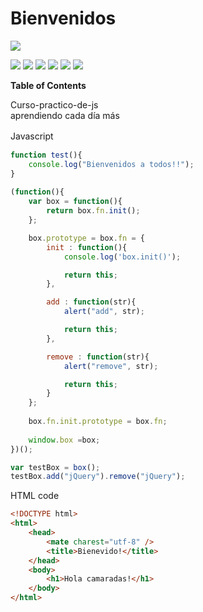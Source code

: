 

# Bienvenidos

![](https://images.pexels.com/photos/450035/pexels-photo-450035.jpeg?auto=compress&cs=tinysrgb&w=400)

![](https://img.shields.io/github/stars/pandao/editor.md.svg) ![](https://img.shields.io/github/forks/pandao/editor.md.svg) ![](https://img.shields.io/github/tag/pandao/editor.md.svg) ![](https://img.shields.io/github/release/pandao/editor.md.svg) ![](https://img.shields.io/github/issues/pandao/editor.md.svg) ![](https://img.shields.io/bower/v/editor.md.svg)


**Table of Contents**





Curso-practico-de-js 
<br>
aprendiendo cada día más


Javascript　

```javascript
function test(){
	console.log("Bienvenidos a todos!!");
}
 
(function(){
    var box = function(){
        return box.fn.init();
    };

    box.prototype = box.fn = {
        init : function(){
            console.log('box.init()');

			return this;
        },

		add : function(str){
			alert("add", str);

			return this;
		},

		remove : function(str){
			alert("remove", str);

			return this;
		}
    };
    
    box.fn.init.prototype = box.fn;
    
    window.box =box;
})();

var testBox = box();
testBox.add("jQuery").remove("jQuery");
```

HTML code

```html
<!DOCTYPE html>
<html>
    <head>
        <mate charest="utf-8" />
        <title>Bienevido!</title>
    </head>
    <body>
        <h1>Hola camaradas!</h1>
    </body>
</html>
```

